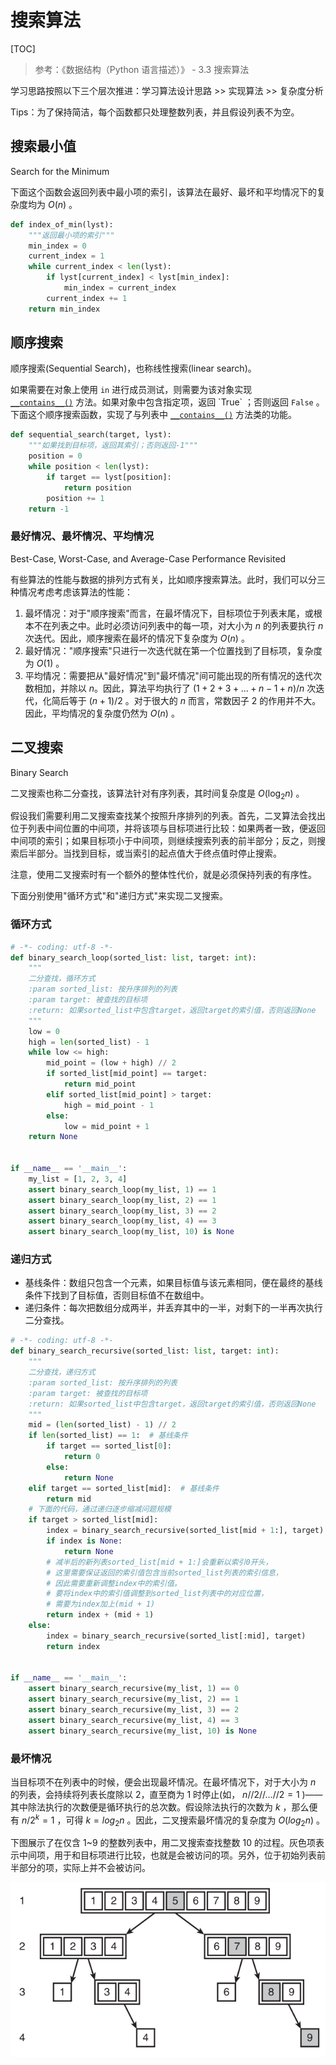 # 搜索算法

[TOC]

> 参考：《数据结构（Python 语言描述）》 - 3.3 搜索算法

学习思路按照以下三个层次推进：学习算法设计思路 >> 实现算法 >> 复杂度分析

Tips：为了保持简洁，每个函数都只处理整数列表，并且假设列表不为空。

## 搜索最小值

Search for the Minimum

下面这个函数会返回列表中最小项的索引，该算法在最好、最坏和平均情况下的复杂度均为 $O(n)$ 。

```python
def index_of_min(lyst):
    """返回最小项的索引"""
    min_index = 0
    current_index = 1
    while current_index < len(lyst):
        if lyst[current_index] < lyst[min_index]:
            min_index = current_index
        current_index += 1
    return min_index
```

## 顺序搜索

顺序搜索(Sequential Search)，也称线性搜索(linear search)。

如果需要在对象上使用 `in` 进行成员测试，则需要为该对象实现 [`__contains__()`](https://docs.python.org/3/reference/datamodel.html#object.__contains__) 方法。如果对象中包含指定项，返回 `True` ；否则返回 `False` 。下面这个顺序搜索函数，实现了与列表中 [`__contains__()`](https://docs.python.org/3/reference/datamodel.html#object.__contains__) 方法类的功能。

```python
def sequential_search(target, lyst):
    """如果找到目标项，返回其索引；否则返回-1"""
    position = 0
    while position < len(lyst):
        if target == lyst[position]:
            return position
        position += 1
    return -1
```

### 最好情况、最坏情况、平均情况

Best-Case, Worst-Case, and Average-Case Performance Revisited 

有些算法的性能与数据的排列方式有关，比如顺序搜索算法。此时，我们可以分三种情况考虑考虑该算法的性能：

1. 最坏情况：对于"顺序搜索"而言，在最坏情况下，目标项位于列表末尾，或根本不在列表之中。此时必须访问列表中的每一项，对大小为 $n$ 的列表要执行 $n$ 次迭代。因此，顺序搜索在最坏的情况下复杂度为 $O(n)$ 。
2. 最好情况："顺序搜索"只进行一次迭代就在第一个位置找到了目标项，复杂度为 $O(1)$ 。
3. 平均情况：需要把从"最好情况"到"最坏情况"间可能出现的所有情况的迭代次数相加，并除以 $n$。因此，算法平均执行了 $(1+2+3+...+n-1+n)/n$ 次迭代，化简后等于 $(n+1)/2$ 。对于很大的 $n$ 而言，常数因子 $2$ 的作用并不大。因此，平均情况的复杂度仍然为 $O(n)$ 。

## 二叉搜索

Binary Search

二叉搜索也称二分查找，该算法针对有序列表，其时间复杂度是 $O(\log_{2}n)$ 。

假设我们需要利用二叉搜索查找某个按照升序排列的列表。首先，二叉算法会找出位于列表中间位置的中间项，并将该项与目标项进行比较：如果两者一致，便返回中间项的索引；如果目标项小于中间项，则继续搜索列表的前半部分；反之，则搜索后半部分。当找到目标，或当索引的起点值大于终点值时停止搜索。

注意，使用二叉搜索时有一个额外的整体性代价，就是必须保持列表的有序性。

下面分别使用"循环方式"和"递归方式"来实现二叉搜索。

### 循环方式

```python
# -*- coding: utf-8 -*-
def binary_search_loop(sorted_list: list, target: int):
    """
    二分查找，循环方式
    :param sorted_list: 按升序排列的列表
    :param target: 被查找的目标项
    :return: 如果sorted_list中包含target，返回target的索引值，否则返回None
    """
    low = 0
    high = len(sorted_list) - 1
    while low <= high:
        mid_point = (low + high) // 2
        if sorted_list[mid_point] == target:
            return mid_point
        elif sorted_list[mid_point] > target:
            high = mid_point - 1
        else:
            low = mid_point + 1
    return None


if __name__ == '__main__':
    my_list = [1, 2, 3, 4]
    assert binary_search_loop(my_list, 1) == 1
    assert binary_search_loop(my_list, 2) == 1
    assert binary_search_loop(my_list, 3) == 2
    assert binary_search_loop(my_list, 4) == 3
    assert binary_search_loop(my_list, 10) is None
```

### 递归方式

- 基线条件：数组只包含一个元素，如果目标值与该元素相同，便在最终的基线条件下找到了目标值，否则目标值不在数组中。
- 递归条件：每次把数组分成两半，并丢弃其中的一半，对剩下的一半再次执行二分查找。

```python
# -*- coding: utf-8 -*-
def binary_search_recursive(sorted_list: list, target: int):
    """
    二分查找，递归方式
    :param sorted_list: 按升序排列的列表
    :param target: 被查找的目标项
    :return: 如果sorted_list中包含target，返回target的索引值，否则返回None
    """
    mid = (len(sorted_list) - 1) // 2
    if len(sorted_list) == 1:  # 基线条件
        if target == sorted_list[0]:
            return 0
        else:
            return None
    elif target == sorted_list[mid]:  # 基线条件
        return mid
    # 下面的代码，通过递归逐步缩减问题规模
    if target > sorted_list[mid]:
        index = binary_search_recursive(sorted_list[mid + 1:], target)
        if index is None:
            return None
        # 减半后的新列表sorted_list[mid + 1:]会重新以索引0开头，
        # 这里需要保证返回的索引值包含当前sorted_list列表的索引信息，
        # 因此需要重新调整index中的索引值。
        # 要将index中的索引值调整到sorted_list列表中的对应位置，
        # 需要为index加上(mid + 1)
        return index + (mid + 1)
    else:
        index = binary_search_recursive(sorted_list[:mid], target)
        return index


if __name__ == '__main__':
    assert binary_search_recursive(my_list, 1) == 0
    assert binary_search_recursive(my_list, 2) == 1
    assert binary_search_recursive(my_list, 3) == 2
    assert binary_search_recursive(my_list, 4) == 3
    assert binary_search_recursive(my_list, 10) is None
```

### 最坏情况

当目标项不在列表中的时候，便会出现最坏情况。在最坏情况下，对于大小为 $n$ 的列表，会持续将列表长度除以 2，直至商为 1 时停止(如， $n//2//...//2 = 1$ )——其中除法执行的次数便是循环执行的总次数。假设除法执行的次数为 $k$ ，那么便有 $n/2^k=1$ ，可得 $k=log_2n$ 。因此，二叉搜索最坏情况的复杂度为 $O(log_2n)$ 。 

下图展示了在仅含 1~9 的整数列表中，用二叉搜索查找整数 10 的过程。灰色项表示中间项，用于和目标项进行比较，也就是会被访问的项。另外，位于初始列表前半部分的项，实际上并不会被访问。

![二叉搜索](../images/二叉搜索.png)







